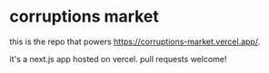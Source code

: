 # corruptions market

this is the repo that powers https://corruptions-market.vercel.app/.

it's a next.js app hosted on vercel. pull requests welcome!
